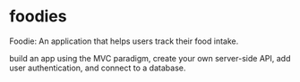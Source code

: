 # foodies
Foodie: An application that helps users track their food intake.

build an app using the MVC paradigm, create your own server-side API, add user authentication, and connect to a database.

